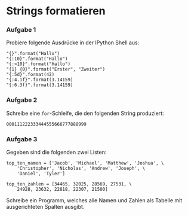 
# Strings formatieren

### Aufgabe 1

Probiere folgende Ausdrücke in der IPython Shell aus:

    "{}".format("Hallo")
    "{:10}".format("Hallo")
    "{:>10}".format("Hallo")
    "{1} {0}".format("Erster", "Zweiter")
    "{:5d}".format(42)
    "{:4.1f}".format(3.14159)
    "{:6.3f}".format(3.14159)
        

### Aufgabe 2

Schreibe eine `for`-Schleife, die den folgenden String produziert:

    000111222333444555666777888999


### Aufgabe 3


Gegeben sind die folgenden zwei Listen:

    top_ten_namen = ['Jacob', 'Michael', 'Matthew', 'Joshua', \
        'Christopher', 'Nicholas', 'Andrew', 'Joseph', \
        'Daniel', 'Tyler']

    top_ten_zahlen = [34465, 32025, 28569, 27531, \
        24928, 23632, 22818, 22307, 21500]

Schreibe ein Programm, welches alle Namen und Zahlen als Tabelle
mit ausgerichteten Spalten ausgibt.
